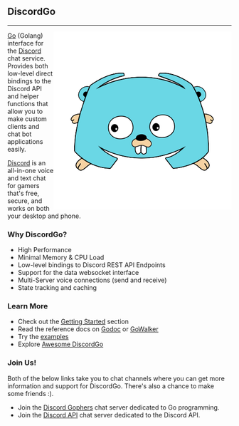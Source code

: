 ## DiscordGo

<hr>
<img align="right" src="https://github.com/bwmarrin/discordgo/blob/master/docs/img/discordgo.png">

[Go](https://golang.org/) (Golang) interface for the [Discord](https://discord.com/)
chat service. Provides both low-level direct bindings to the
Discord API and helper functions that allow you to make custom clients and chat
bot applications easily.

[Discord](https://discord.com/) is an all-in-one voice and text chat for
gamers that's free, secure, and works on both your desktop and phone.

### Why DiscordGo?

- High Performance
- Minimal Memory & CPU Load
- Low-level bindings to Discord REST API Endpoints
- Support for the data websocket interface
- Multi-Server voice connections (send and receive)
- State tracking and caching

### Learn More

- Check out the [Getting Started](GettingStarted.md) section
- Read the reference docs on [Godoc](https://godoc.org/github.com/bwmarrin/discordgo) or [GoWalker](https://gowalker.org/github.com/bwmarrin/discordgo)
- Try the [examples](https://github.com/bwmarrin/discordgo/tree/master/examples)
- Explore [Awesome DiscordGo](https://github.com/bwmarrin/discordgo/wiki/Awesome-DiscordGo)

### Join Us!

Both of the below links take you to chat channels where you can get more
information and support for DiscordGo. There's also a chance to make some
friends :).

- Join the [Discord Gophers](https://discord.gg/0f1SbxBZjYoCtNPP) chat server dedicated to Go programming.
- Join the [Discord API](https://discord.com/invite/discord-API) chat server dedicated to the Discord API.
